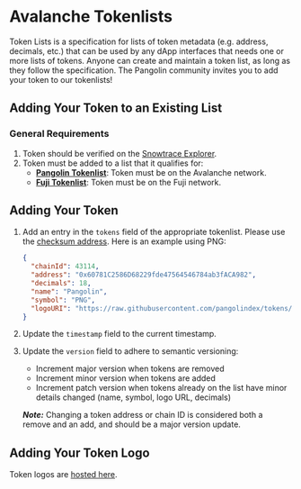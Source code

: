 # Avalanche Tokenlists

Token Lists is a specification for lists of token metadata (e.g. address, decimals, etc.) that can be used by any dApp
interfaces that needs one or more lists of tokens. Anyone can create and maintain a token list, as long as they follow
the specification. The Pangolin community invites you to add your token to our tokenlists!


## Adding Your Token to an Existing List


### General Requirements
1. Token should be verified on the [Snowtrace Explorer](https://snowtrace.io/verifyContract).
2. Token must be added to a list that it qualifies for:
    * **[Pangolin Tokenlist](./pangolin.tokenlist.json)**: Token must be on the Avalanche network.
    * **[Fuji Tokenlist](./fuji.tokenlist.json)**: Token must be on the Fuji network.


## Adding Your Token
1. Add an entry in the `tokens` field of the appropriate tokenlist. Please use the [checksum address](https://docs.ethers.io/v5/api/utils/address/#address). Here is an example using PNG:
    ```json
    {
      "chainId": 43114,
      "address": "0x60781C2586D68229fde47564546784ab3fACA982",
      "decimals": 18,
      "name": "Pangolin",
      "symbol": "PNG",
      "logoURI": "https://raw.githubusercontent.com/pangolindex/tokens/main/assets/0x60781C2586D68229fde47564546784ab3fACA982/logo.png"
    }
    ```
2. Update the `timestamp` field to the current timestamp.
3. Update the `version` field to adhere to semantic versioning:

    * Increment major version when tokens are removed
    * Increment minor version when tokens are added
    * Increment patch version when tokens already on the list have minor details changed (name, symbol, logo URL, decimals)

    ***Note:*** Changing a token address or chain ID is considered both a remove and an add, and should be a major version update.

## Adding Your Token Logo

Token logos are [hosted here](https://github.com/pangolindex/tokens).
